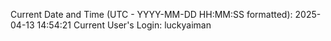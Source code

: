 Current Date and Time (UTC - YYYY-MM-DD HH:MM:SS formatted): 2025-04-13 14:54:21
Current User's Login: luckyaiman
